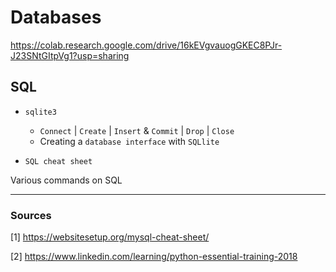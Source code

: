 # Databases

https://colab.research.google.com/drive/16kEVgvauogGKEC8PJr-J23SNtGItpVg1?usp=sharing

## SQL

* `sqlite3`
    * `Connect` | `Create` | `Insert` & `Commit` | `Drop` | `Close`
    * Creating a `database interface` with `SQLlite`

* `SQL cheat sheet`

Various commands on SQL

----
### Sources

[1] https://websitesetup.org/mysql-cheat-sheet/

[2] https://www.linkedin.com/learning/python-essential-training-2018
